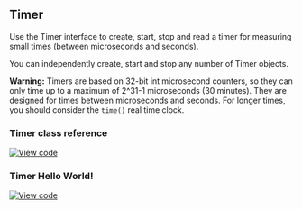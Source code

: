 ## Timer

Use the Timer interface to create, start, stop and read a timer for measuring small times (between microseconds and seconds).

You can independently create, start and stop any number of Timer objects.

<span class="warnings">**Warning:** Timers are based on 32-bit int microsecond counters, so they can only time up to a maximum of 2^31-1 microseconds (30 minutes). They are designed for times between microseconds and seconds. For longer times, you should consider the `time()` real time clock. </span>

### Timer class reference

[![View code](https://www.mbed.com/embed/?type=library)](/docs/v5.4/mbed-os-api-doxy/classmbed_1_1_timer.html)

### Timer Hello World!

[![View code](https://www.mbed.com/embed/?url=https://os.mbed.com/teams/mbed_example/code/Timer_HelloWorld/)](https://os.mbed.com/teams/mbed_example/code/Timer_HelloWorld/file/485b7e68874c/main.cpp)
